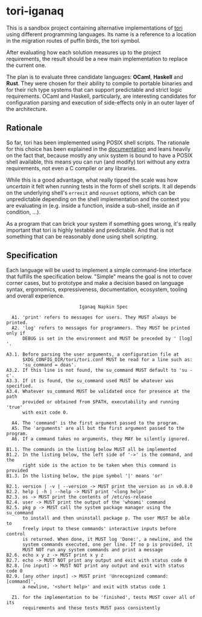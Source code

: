 # tori-iganaq

This is a sandbox project containing alternative implementations of [tori](https://tori.jutty.dev/) using different programming languages. Its name is a reference to a location in the migration routes of puffin birds, the tori symbol.

After evaluating how each solution measures up to the project requirements, the result should be a new main implementation to replace the current one.

The plan is to evaluate three candidate languages: **OCaml**, **Haskell** and **Rust**. They were chosen for their ability to compile to portable binaries and for their rich type systems that can support predictable and strict logic requirements. OCaml and Haskell, particularly, are interesting candidates for configuration parsing and execution of side-effects only in an outer layer of the architecture.

## Rationale

So far, tori has been implemented using POSIX shell scripts. The rationale for this choice has been explained in the [documentation](https://tori.jutty.dev/docs/development/portability.html) and leans heavily on the fact that, because mostly any unix system is bound to have a POSIX shell available, this means you can run (and modify) tori without any extra requirements, not even a C compiler or any libraries.

While this is a good advantage, what really tipped the scale was how _uncertain_ it felt when running tests in the form of shell scripts. It all depends on the underlying shell's `errexit` and `nounset` options, which can be unpredictable depending on the shell implementation and the context you are evaluating in (e.g. inside a function, inside a sub-shell, inside an if condition, ...).

As a program that can brick your system if something goes wrong, it's really important that tori is highly testable and predictable. And that is not something that can be reasonably done using shell scripting.

## Specification

Each language will be used to implement a simple command-line interface that fulfills the specification below. "Simple" means the goal is not to cover corner cases, but to prototype and make a decision based on language syntax, ergonomics, expressiveness, documentation, ecosystem, tooling and overall experience.

                               Iganaq Napkin Spec

      A1. 'print' refers to messages for users. They MUST always be printed.
      A2. 'log' refers to messages for programmers. They MUST be printed only if
          DEBUG is set in the environment and MUST be preceded by ' [log] '.

    A3.1. Before parsing the user arguments, a configuration file at
          $XDG_CONFIG_DIR/tori/tori.conf MUST be read for a line such as:
          'su_command = doas'.
    A3.2. If this line is not found, the su_command MUST default to 'su -c'.
    A3.3. If it is found, the su_command used MUST be whatever was specified.
    A3.4. Whatever su_command MUST be validated once for presence at the path
          provided or obtained from $PATH, executability and running 'true'
          with exit code 0.

      A4. The 'command' is the first argument passed to the program.
      A5. The 'arguments' are all but the first argument passed to the program.
      A6. If a command takes no arguments, they MAY be silently ignored.

    B1.1. The commands in the listing below MUST all be implemented
    B1.2. In the listing below, the left side of '->' is the command, and the
          right side is the action to be taken when this command is provided
    B1.3. In the listing below, the pipe symbol '|' means 'or'

    B2.1. version | -v | --version -> MUST print the version as in v0.8.0
    B2.2. help | -h | --help -> MUST print '<long help>'
    B2.3. os -> MUST print the contents of /etc/os-release
    B2.4. user -> MUST print the output of the 'whoami' command
    B2.5. pkg p -> MUST call the system package manager using the su_command
          to install and then uninstall package p. The user MUST be able to
          freely input to these commands' interactive inputs before control
          is returned. When done, it MUST log 'Done:', a newline, and the
          system commands executed, one per line. If no p is provided, it
          MUST NOT run any system commands and print a message
    B2.6. echo x y z -> MUST print x y z
    B2.7. echo -> MUST NOT print any output and exit with status code 0
    B2.8. [no input] -> MUST NOT print any output and exit with status code 0
    B2.9. [any other input] -> MUST print 'Unrecognized command: [command]',
          a newline, '<short help>' and exit with status code 1

      Z1. for the implementation to be 'finished', tests MUST cover all of its
          requirements and these tests MUST pass consistently

